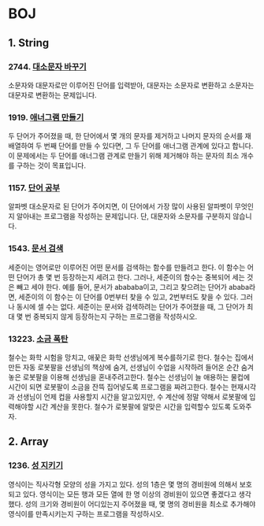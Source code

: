 # BOJ
## 1. String
### 2744. [대소문자 바꾸기](https://www.acmicpc.net/problem/2744)
소문자와 대문자로만 이루어진 단어를 입력받아, 대문자는 소문자로 변환하고 소문자는 대문자로 변환하는 문제입니다.

### 1919. [애너그램 만들기](https://www.acmicpc.net/problem/1919)
두 단어가 주어졌을 때, 한 단어에서 몇 개의 문자를 제거하고 나머지 문자의 순서를 재배열하여 두 번째 단어를 만들 수 있다면, 그 두 단어를 애너그램 관계에 있다고 합니다. 이 문제에서는 두 단어를 애너그램 관계로 만들기 위해 제거해야 하는 문자의 최소 개수를 구하는 것이 목표입니다.

### 1157. [단어 공부](https://www.acmicpc.net/problem/1157)
알파벳 대소문자로 된 단어가 주어지면, 이 단어에서 가장 많이 사용된 알파벳이 무엇인지 알아내는 프로그램을 작성하는 문제입니다. 단, 대문자와 소문자를 구분하지 않습니다.

### 1543. [문서 검색](https://www.acmicpc.net/problem/1543)
세준이는 영어로만 이루어진 어떤 문서를 검색하는 함수를 만들려고 한다. 이 함수는 어떤 단어가 총 몇 번 등장하는지 세려고 한다. 그러나, 세준이의 함수는 중복되어 세는 것은 빼고 세야 한다. 예를 들어, 문서가 abababa이고, 그리고 찾으려는 단어가 ababa라면, 세준이의 이 함수는 이 단어를 0번부터 찾을 수 있고, 2번부터도 찾을 수 있다. 그러나 동시에 셀 수는 없다.
세준이는 문서와 검색하려는 단어가 주어졌을 때, 그 단어가 최대 몇 번 중복되지 않게 등장하는지 구하는 프로그램을 작성하시오.

### 13223. [소금 폭탄](https://www.acmicpc.net/problem/13223)
철수는 화학 시험을 망치고, 애꿎은 화학 선생님에게 복수를하기로 한다.
철수는 집에서 만든 자동 로봇팔을 선생님의 책상에 숨겨, 선생님이 수업을 시작하려 들어온 순간 숨겨놓은 로봇팔을 이용해 선생님을 혼내주려고한다. 철수는 선생님이 늘 애용하는 물컵에 시간이 되면 로봇팔이 소금을 잔뜩 집어넣도록 프로그램을 짜려고한다.
철수는 현재시각과 선생님이 언제 컵을 사용할지 시간을 알고있지만, 수 계산에 정말 약해서 로봇팔에 입력해야할 시간 계산을 못한다. 철수가 로봇팔에 알맞은 시간을 입력할수 있도록 도와주자.

## 2. Array
### 1236. [성 지키기](https://www.acmicpc.net/problem/1236)
영식이는 직사각형 모양의 성을 가지고 있다. 성의 1층은 몇 명의 경비원에 의해서 보호되고 있다. 영식이는 모든 행과 모든 열에 한 명 이상의 경비원이 있으면 좋겠다고 생각했다.
성의 크기와 경비원이 어디있는지 주어졌을 때, 몇 명의 경비원을 최소로 추가해야 영식이를 만족시키는지 구하는 프로그램을 작성하시오.

